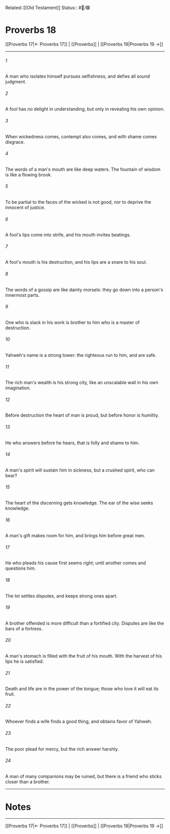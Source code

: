 Related::[[Old Testament]]
Status:: #📖/🟥
# Proverbs 18

[[Proverbs 17|← Proverbs 17]] | [[Proverbs]] | [[Proverbs 19|Proverbs 19 →]]
***



###### 1 
A man who isolates himself pursues selfishness, and defies all sound judgment. 

###### 2 
A fool has no delight in understanding, but only in revealing his own opinion. 

###### 3 
When wickedness comes, contempt also comes, and with shame comes disgrace. 

###### 4 
The words of a man's mouth are like deep waters. The fountain of wisdom is like a flowing brook. 

###### 5 
To be partial to the faces of the wicked is not good, nor to deprive the innocent of justice. 

###### 6 
A fool's lips come into strife, and his mouth invites beatings. 

###### 7 
A fool's mouth is his destruction, and his lips are a snare to his soul. 

###### 8 
The words of a gossip are like dainty morsels: they go down into a person's innermost parts. 

###### 9 
One who is slack in his work is brother to him who is a master of destruction. 

###### 10 
Yahweh's name is a strong tower: the righteous run to him, and are safe. 

###### 11 
The rich man's wealth is his strong city, like an unscalable wall in his own imagination. 

###### 12 
Before destruction the heart of man is proud, but before honor is humility. 

###### 13 
He who answers before he hears, that is folly and shame to him. 

###### 14 
A man's spirit will sustain him in sickness, but a crushed spirit, who can bear? 

###### 15 
The heart of the discerning gets knowledge. The ear of the wise seeks knowledge. 

###### 16 
A man's gift makes room for him, and brings him before great men. 

###### 17 
He who pleads his cause first seems right; until another comes and questions him. 

###### 18 
The lot settles disputes, and keeps strong ones apart. 

###### 19 
A brother offended is more difficult than a fortified city. Disputes are like the bars of a fortress. 

###### 20 
A man's stomach is filled with the fruit of his mouth. With the harvest of his lips he is satisfied. 

###### 21 
Death and life are in the power of the tongue; those who love it will eat its fruit. 

###### 22 
Whoever finds a wife finds a good thing, and obtains favor of Yahweh. 

###### 23 
The poor plead for mercy, but the rich answer harshly. 

###### 24 
A man of many companions may be ruined, but there is a friend who sticks closer than a brother.

---
# Notes


***
[[Proverbs 17|← Proverbs 17]] | [[Proverbs]] | [[Proverbs 19|Proverbs 19 →]]
